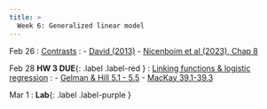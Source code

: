 ```yaml
---
title: >
  Week 6: Generalized linear model
---
```


Feb 26
: [Contrasts](https://socialinteractionlab.github.io/psych710-notes/contrasts.html)
  : - [David (2013)](https://pdfs.semanticscholar.org/a13f/131b618cf68a029a70ed70bbcbe972f509a8.pdf)
    - [Nicenboim et al (2023), Chap 8](https://vasishth.github.io/bayescogsci/book/ch-contr.html)

Feb 28 **HW 3 DUE**{: .label .label-red }
: [Linking functions & logistic regression](https://socialinteractionlab.github.io/psych710-notes/generalized-linear-model.html)
  : - [Gelman & Hill 5.1 - 5.5](https://socialinteractionlab.github.io/psych710//assets/readings/gelmanhill_chapter5.pdf)
    - [MacKay 39.1-39.3](https://socialinteractionlab.github.io/psych710//assets/readings/mackay_chap39.pdf)

Mar 1
: **Lab**{: .label .label-purple }
